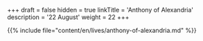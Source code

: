 +++
draft = false
hidden = true
linkTitle = 'Anthony of Alexandria'
description = '22 August'
weight = 22
+++

{{% include file="content/en/lives/anthony-of-alexandria.md" %}}
